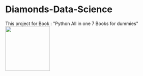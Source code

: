 # Diamonds-Data-Science
This project for Book : "Python All in one 7 Books for dummies"
<img src="https://github.com/user-attachments/assets/45e1a495-b4d4-4c64-b3a8-7ff4e26e40de" width="140px"/>
